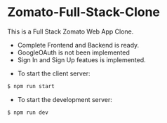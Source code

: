 # Zomato-Full-Stack-Clone
This is a Full Stack Zomato Web App Clone.

- Complete Frontend and Backend is ready.
- GoogleOAuth is not been implemented
- Sign In and Sign Up featues is implemented.

* To start the client server:
```bash
$ npm run start
```

* To start the development server:
```bash
$ npm run dev
```